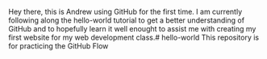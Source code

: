 Hey there, this is Andrew using GitHub for the first time. I am currently following along the hello-world tutorial to get a better understanding of GitHub and to hopefully learn it well enought to assist me with creating my first website for my web development class.# hello-world
This repository is for practicing the GitHub Flow
